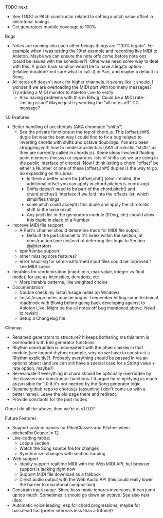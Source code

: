 TODO next:
- See TODO in Pitch constructor related to setting a pitch value offset in microtonal tunings     
- Get generators module coverage to 100%

Bugs
- Notes are running into each other beings things are "100% legato". For example when I was testing the 19tet example and recording live MIDI to Ableton.
  Maybe we can ensure the note offs come before note ons (could be issues with the scheduler?). Otherwise need some way to deal with this.
  A quick hack solution would be to have a legato option (relative duration? not sure what to call it) in Part, and maybe a default in Song.
- All notes off doesn't work for higher channels. It seems like it should. I wonder if we are overloading the MIDI port with too many messages? Try adding a MIDI monitor to Ableton Live to verify
  - Also having problems with this in Bitwig. Could be a MIDI rate-limiting issue? Maybe just try sending the "all notes off" CC message?

1.0 Features
- Better handling of accidentals (AKA chromatic "shifts")
  - See the private functions at the top of chord.js. This [offset,shift] duple list was the best way I could find to fix
    a bug related to inverting chords with shifts and octave doublings. I've also been struggling with how to model
    accidentals (AKA chromatic "shifts" as they are currently called in chords.js). Some ideas involved floating point numbers (messy)
    or separates lists of shifts (as we are using in the public interface of chords). Now I think letting a chord "offset" be
    either a Number or one of these [offset,shift] duples is the way to go. So expanding on this idea:
    - Is there a better name for [offset,shift] (semi-related, the additional offset you can apply in chord.pitches is confusing)
    - Shifts doesn't need to be part of the chord.pitch() and chord.pitches() interface if we fold into the offsets list, 
      which simplifies things
    - scale.pitch could accept() this duple and apply the chromatic shift to the base result
    - Any pitch list in the generators module (SOng, etc) should allow this duple in place of a Number
- Improve MIDI file support
  - A Part's channel should determine track for MIDI file output
    - Default the part.channel to it's index within the section, at construction time (instead of deferring this logic to Section @@iterator) 
  - bpm/tempo support
  - other missing core features?
  - error handling for semi-malformed input files could be improved / see MIDI specs
- Iterables for randomization (input: min, max value, integer vs float mode), for use as intensities, durations, etc
  - More iterable patterns, like weighted choice  
- Documentation
  - Double check my install/usage notes on Windows
  - Install/usage notes may be bogus. 
    I remember hitting some technical roadblock with Bitwig before going back developing against to Ableton Live.
    Might be the all notes off bug mentioned above. Need to revisit!
  - Setup a Changelog file
  
Cleanup
- Renamed generators to structure? It keeps bothering me this term is overloaded with ES6 generator functions
- Rhythm construction is inconsistent with the other classes in that module (see looped rhythm example, why do we have to construct a Rhythm explicitly?).
  Probably everything should be passed in via an options object (and we can still have a special case for a String value + rate option, maybe?)
- Re-evaluate if everything in chord should be optionally overridden by the classes non-constructor functions.
  I'd argue for simplifying as much as possible for 1.0 if it's not needed by the Song generator logic.
- Rename github repo to chorus.js (assuming I don't come up with a better name). Leave the old page there and redirect.
- Provide constants for the part modes

Once I do all the above, then we're at v1.0.0?

Future Features
- Support custom names for PitchClasses and Pitches when pitchesPerOctave != 12
- Live-coding mode:
  - Loop a section
  - Watch the Song source file for changes
  - Synchronize changes with section-looping
- Web support
  - Ideally support realtime MIDI with the Web MIDI API, but browser support is lacking right now
  - Support MIDI file download as a fallback
  - Direct audio output with the Web Audio API (this could really lower the barrier to microtonal composition)
- Constrain track range. Since bass mode ignores inversions, it can jump up too much. Sometimes it should go down an octave. See also next idea:
- Automatic voice leading, esp for chord progressions, maybe for bass/lead too (prefer intervals less than a tritone)?
